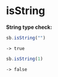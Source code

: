 # isString

**String type check:**

```javascript
sb.isString("")
```

```text
-> true
```

```javascript
sb.isString(1)
```

```text
-> false
```

